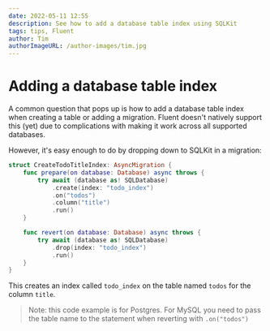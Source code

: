```yaml
---
date: 2022-05-11 12:55
description: See how to add a database table index using SQLKit
tags: tips, Fluent
author: Tim
authorImageURL: /author-images/tim.jpg
---
```

# Adding a database table index

A common question that pops up is how to add a database table index when creating a table or adding a migration. Fluent doesn't natively support this (yet) due to complications with making it work across all supported databases.

However, it's easy enough to do by dropping down to SQLKit in a migration:

```swift
struct CreateTodoTitleIndex: AsyncMigration {
    func prepare(on database: Database) async throws {
        try await (database as! SQLDatabase)
            .create(index: "todo_index")
            .on("todos")
            .column("title")
            .run()
    }

    func revert(on database: Database) async throws {
        try await (database as! SQLDatabase)
            .drop(index: "todo_index")
            .run()
    }
}
```

This creates an index called `todo_index` on the table named `todos` for the column `title`. 

> Note: this code example is for Postgres. For MySQL you need to pass the table name to the statement when reverting with `.on("todos")`
